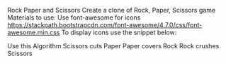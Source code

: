 Rock Paper and Scissors
Create a clone of Rock, Paper, Scissors game
Materials to use:
Use font-awesome for icons https://stackpath.bootstrapcdn.com/font-awesome/4.7.0/css/font-awesome.min.css
To display icons use the snippet below:

<!-- Rock -->

<i class="fa fa-hand-rock-o" aria-hidden="true"></i>

<!-- Paper -->

<i class="fa fa-hand-paper-o" aria-hidden="true"></i>

<!-- Scissors -->

<i class="fa fa-hand-scissors-o" aria-hidden="true"></i>
Use this Algorithm
Scissors cuts Paper
Paper covers Rock
Rock crushes Scissors
